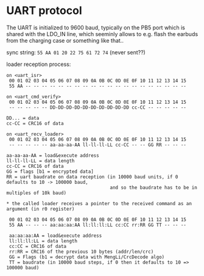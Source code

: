# UART protocol

The UART is initialized to 9600 baud, typically on the PB5 port which is shared with the LDO_IN line,
which seeminly allows to e.g. flash the earbuds from the charging case or something like that..

sync string: `55 AA 01 20 22 75 61 72 74` (never sent??)

loader reception process:

```
on <uart_isr>
 00 01 02 03 04 05 06 07 08 09 0A 0B 0C 0D 0E 0F 10 11 12 13 14 15
 55 AA -- -- -- -- -- -- -- -- -- -- -- -- -- -- -- -- -- -- -- --

on <uart_cmd_verify>
 00 01 02 03 04 05 06 07 08 09 0A 0B 0C 0D 0E 0F 10 11 12 13 14 15
 -- -- -- -- -- DD-DD-DD-DD-DD-DD-DD-DD-DD-DD cc-CC -- -- -- -- --

DD... = data
cc-CC = CRC16 of data

on <uart_recv_loader>
 00 01 02 03 04 05 06 07 08 09 0A 0B 0C 0D 0E 0F 10 11 12 13 14 15
 -- -- -- -- -- aa-aa-aa-AA ll-ll-ll-LL cc-CC -- -- GG RR -- -- --

aa-aa-aa-AA = load&execute address
ll-ll-ll-LL = data length
cc-CC = CRC16 of data
GG = flags [b1 = encrypted data]
RR = uart baudrate on data reception (in 10000 baud units, if 0 defaults to 10 -> 100000 baud,
                                      and so the baudrate has to be in multiples of 10k baud)

* the called loader receives a pointer to the received command as an argument (in r0 register)
```

```
 00 01 02 03 04 05 06 07 08 09 0A 0B 0C 0D 0E 0F 10 11 12 13 14 15
 55 AA -- -- -- aa:aa:aa:AA ll:ll:ll:LL cc:CC rr:RR GG TT -- -- -- 
 
 aa:aa:aa:AA = load&execute address
 ll:ll:ll:LL = data length
 cc:CC = CRC16 of data
 rr:RR = CRC16 of the previous 10 bytes (addr/len/crc)
 GG = Flags (b1 = decrypt data with MengLi/CrcDecode algo)
 TT = baudrate (in 10000 baud steps, if 0 then it defaults to 10 => 100000 baud)
 
```

